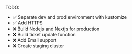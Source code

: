 TODO:
- ✅ Separate dev and prod environment with kustomize 
- ✅ Add HTTPS
- ❌ Build Nodejs and Nextjs for production
- ❌ Build ticket update function
- ❌ Add Email support
- ❌ Create staging cluster